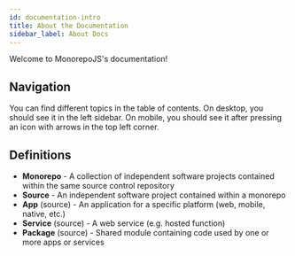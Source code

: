 ```yaml
---
id: documentation-intro
title: About the Documentation
sidebar_label: About Docs
---
```


Welcome to MonorepoJS's documentation!

## Navigation

You can find different topics in the table of contents. On desktop, you should see it in the left sidebar. On mobile, you should see it after pressing an icon with arrows in the top left corner.

## Definitions

 - **Monorepo** - A collection of independent software projects contained within the same source control repository
 - **Source** -  An independent software project contained within a monorepo
 - **App**  (source) - An application for a specific platform (web, mobile, native, etc.)
 - **Service** (source) - A web service (e.g. hosted function)
 - **Package** (source) - Shared module containing code used by one or more apps or services
